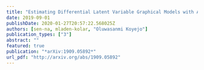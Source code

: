 ```yaml
---
title: "Estimating Differential Latent Variable Graphical Models with Applications to Brain Connectivity"
date: 2019-09-01
publishDate: 2020-01-27T20:57:22.568025Z
authors: [sen-na, mladen-kolar, "Oluwasanmi Koyejo"]
publication_types: ["3"]
abstract: ""
featured: true
publication: "*arXiv:1909.05892*"
url_pdf: "http://arxiv.org/abs/1909.05892"
---
```

